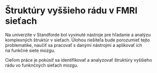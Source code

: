 # Štruktúry vyššieho rádu v FMRI sieťach
Na univerzite v Standforde bol vyvinuté nástroje pre hľadanie a analýzu komplexných štruktúr v sieťach. Úlohou riešiteľa bude porozumieť tejto problematike, naučiť sa pracovať s danými nástrojmi a aplikovať ich na funkčné siete mozgu.

Cieľom práce je pokúsiť sa identifikovať a analyzovať štruktúry vyššieho rádu vo funknčných sieťach mozgu.
